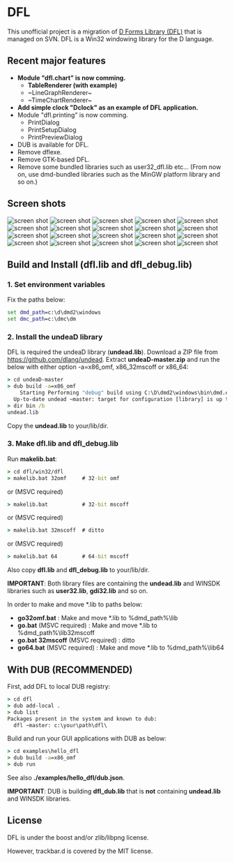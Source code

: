 # DFL

This unofficial project is a migration of [D Forms Library (DFL)](http://wiki.dprogramming.com/Dfl/HomePage "D Forms Library (DFL)") that is managed on SVN.
DFL is a Win32 windowing library for the D language.

## Recent major features
- **Module "dfl.chart" is now comming.**
  - **TableRenderer (with example)**
  - ~LineGraphRenderer~
  - ~TimeChartRenderer~
- **Add simple clock "Dclock" as an example of DFL application.**
- Module "dfl.printing" is now comming.
  - PrintDialog
  - PrintSetupDialog
  - PrintPreviewDialog
- DUB is available for DFL.
- Remove dflexe.
- Remove GTK-based DFL.
- Remove some bundled libraries such as user32_dfl.lib etc... (From now on, use dmd-bundled libraries such as the MinGW platform library and so on.)

## Screen shots

![screen shot](./examples/buttons/image/screenshot.png "screen shot")
![screen shot](./examples/tabcontrol/image/screenshot.png "screen shot")
![screen shot](./examples/listview/image/screenshot.png "screen shot")
![screen shot](./examples/statusbar/image/screenshot.png "screen shot")
![screen shot](./examples/splitter/image/screenshot.png "screen shot")
![screen shot](./examples/imagelist/image/screenshot.png "screen shot")
![screen shot](./examples/commondialog/image/screenshot.png "screen shot")
![screen shot](./examples/commondialog/image/screenshot2.png "screen shot")
![screen shot](./examples/tooltip/image/screenshot.png "screen shot")
![screen shot](./examples/progressbar/image/screenshot3.png "screen shot")
![screen shot](./examples/clipboard/image/screenshot.png "screen shot")
![screen shot](./examples/clippingform/image/screenshot.png "screen shot")
![screen shot](./examples/picturebox/image/screenshot.png "screen shot")
![screen shot](./examples/notifyicon/image/screenshot.png "screen shot")
![screen shot](./examples/timer/image/screenshot.png "screen shot")
![screen shot](./examples/contextmenu/image/screenshot.png "screen shot")
![screen shot](./examples/toolbar/image/screenshot.png "screen shot")
![screen shot](./examples/richtextbox/image/screenshot.png "screen shot")
![screen shot](./examples/dclock/image/screenshot.png "screen shot")
![screen shot](./examples/tablerenderer/image/screenshot.png "screen shot")

## Build and Install (dfl.lib and dfl_debug.lib)
### 1. Set environment variables
Fix the paths below:
```bat
set dmd_path=c:\d\dmd2\windows
set dmc_path=c:\dmc\dm
```
### 2. Install the undeaD library
DFL is required the undeaD library (**undead.lib**).
Download a ZIP file from https://github.com/dlang/undead.
Extract **undeaD-master.zip** and run the below with either option -a=x86_omf, x86_32mscoff or x86_64:
```bat
> cd undeaD-master
> dub build -a=x86_omf
    Starting Performing "debug" build using C:\D\dmd2\windows\bin\dmd.exe for x86, x86_omf.
  Up-to-date undead ~master: target for configuration [library] is up to date.
> dir bin /b
undead.lib
```
Copy the **undead.lib** to your/lib/dir.

### 3. Make dfl.lib and dfl_debug.lib
Run **makelib.bat**:
```bat
> cd dfl/win32/dfl
> makelib.bat 32omf     # 32-bit omf
```
or (MSVC required)
```bat
> makelib.bat           # 32-bit mscoff
```
or (MSVC required)
```bat
> makelib.bat 32mscoff  # ditto
```
or (MSVC required)
```bat
> makelib.bat 64        # 64-bit mscoff
```
Also copy **dfl.lib** and **dfl_debug.lib** to your/lib/dir.

**IMPORTANT**: Both library files are containing the **undead.lib** and WINSDK libraries such as **user32.lib**, **gdi32.lib** and so on.

In order to make and move *.lib to paths below:
- **go32omf.bat** : Make and move *.lib to %dmd_path%\lib
- **go.bat** (MSVC required) : Make and move *.lib to %dmd_path%\lib32mscoff
- **go.bat 32mscoff** (MSVC required) : ditto
- **go64.bat** (MSVC required) : Make and move *.lib to %dmd_path%\lib64

## With DUB **(RECOMMENDED)**
First, add DFL to local DUB registry:
```bat
> cd dfl
> dub add-local .
> dub list
Packages present in the system and known to dub:
  dfl ~master: c:\your\path\dfl\
```
Build and run your GUI applications with DUB as below:
```bat
> cd examples\hello_dfl
> dub build -a=x86_omf
> dub run
```
See also **./examples/hello_dfl/dub.json**.

**IMPORTANT**: DUB is building **dfl_dub.lib** that is **not** containing **undead.lib** and WINSDK libraries.

## License
DFL is under the boost and/or zlib/libpng license.

However, trackbar.d is covered by the MIT license.

